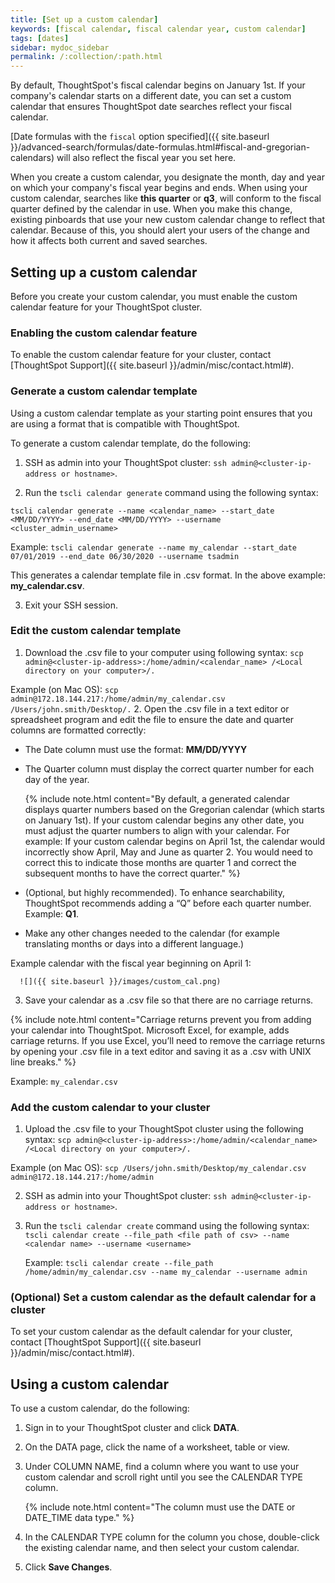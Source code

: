 ```yaml
---
title: [Set up a custom calendar]
keywords: [fiscal calendar, fiscal calendar year, custom calendar]
tags: [dates]
sidebar: mydoc_sidebar
permalink: /:collection/:path.html
---
```

By default, ThoughtSpot's fiscal calendar begins on January 1st. If your company's
calendar starts on a different date, you can set a custom calendar that ensures
ThoughtSpot date searches reflect your fiscal calendar.

[Date formulas with the `fiscal` option specified]({{ site.baseurl }}/advanced-search/formulas/date-formulas.html#fiscal-and-gregorian-calendars)
will also reflect the fiscal year you set here.

When you create a custom calendar, you designate the month, day and year on which your
company's fiscal year begins and ends. When using your custom calendar, searches like **this quarter** or **q3**, will conform to the fiscal quarter defined by the calendar in use. When you make this change, existing pinboards that use your new custom calendar change to reflect that calendar. Because of this,  you should alert your users of the change and how it affects both current and saved searches.

## Setting up a custom calendar

Before you create your custom calendar, you must enable the custom calendar feature for your ThoughtSpot cluster.

### Enabling the custom calendar feature

To enable the custom calendar feature for your cluster, contact [ThoughtSpot Support]({{ site.baseurl }}/admin/misc/contact.html#).

### Generate a custom calendar template

Using a custom calendar template as your starting point ensures that you are using a format that is compatible with ThoughtSpot.

To generate a custom calendar template, do the following:

1. SSH as admin into your ThoughtSpot cluster: `ssh admin@<cluster-ip-address or hostname>`.

2. Run the `tscli calendar generate` command using the following syntax:

  `tscli calendar generate --name <calendar_name> --start_date <MM/DD/YYYY> --end_date <MM/DD/YYYY> --username <cluster_admin_username>`

  Example:
  `tscli calendar generate --name my_calendar --start_date 07/01/2019 --end_date 06/30/2020 --username tsadmin`

  This generates a calendar template file in .csv format. In the above example: **my_calendar.csv**.

3. Exit your SSH session.

### Edit the custom calendar template

1. Download the .csv file to your computer using following syntax:
`scp admin@<cluster-ip-address>:/home/admin/<calendar_name> /<Local directory on your computer>/.`

  Example (on Mac OS):
  `scp admin@172.18.144.217:/home/admin/my_calendar.csv /Users/john.smith/Desktop/.`
2. Open the .csv file in a text editor or spreadsheet program and edit the file to ensure the date and quarter columns are formatted correctly:
  - The Date column must use the format: **MM/DD/YYYY**
  - The Quarter column must display the correct quarter number for each day of the year.

    {% include note.html content="By default, a generated calendar displays quarter numbers based on the Gregorian calendar (which starts on January 1st). If your custom calendar begins any other date, you must adjust the quarter numbers to align with your calendar. For example: If your custom calendar begins on April 1st, the calendar would incorrectly show April, May and June as quarter 2. You would need to correct this to indicate those months are quarter 1 and correct the subsequent months to have the correct quarter." %}
  - (Optional, but highly recommended). To enhance searchability, ThoughtSpot recommends adding a “Q” before each quarter number. Example: **Q1**.
  - Make any other changes needed to the calendar (for example translating months or days into a different language.)

 Example calendar with the fiscal year beginning on April 1:

      ![]({{ site.baseurl }}/images/custom_cal.png)

3. Save your calendar as a .csv file so that there are no carriage returns.

  {% include note.html content="Carriage returns prevent you from adding your calendar into ThoughtSpot. Microsoft Excel, for example, adds carriage returns. If you use Excel, you’ll need to remove the carriage returns by opening your .csv file in a text editor and saving it as a .csv with UNIX line breaks." %}

   Example: `my_calendar.csv`

### Add the custom calendar to your cluster

1. Upload the .csv file to your ThoughtSpot cluster using the following syntax:
`scp admin@<cluster-ip-address>:/home/admin/<calendar_name> /<Local directory on your computer>/.`

  Example (on Mac OS):
  `scp /Users/john.smith/Desktop/my_calendar.csv admin@172.18.144.217:/home/admin`

2. SSH as admin into your ThoughtSpot cluster: `ssh admin@<cluster-ip-address or hostname>`.

3. Run the `tscli calendar create` command using the following syntax:
   `tscli calendar create --file_path <file path of csv> --name <calendar name> --username <username>`

   Example:
   `tscli calendar create --file_path /home/admin/my_calendar.csv --name my_calendar --username admin`

### (Optional) Set a custom calendar as the default calendar for a cluster

To set your custom calendar as the default calendar for your cluster, contact [ThoughtSpot Support]({{ site.baseurl }}/admin/misc/contact.html#).

## Using a custom calendar

To use a custom calendar, do the following:

1. Sign in to your ThoughtSpot cluster and click **DATA**.

2. On the DATA page, click the name of a worksheet, table or view.

3. Under COLUMN NAME, find a column where you want to use your custom calendar and scroll right until you see the CALENDAR TYPE column.

    {% include note.html content="The column must use the DATE or DATE_TIME data type." %}

4. In the CALENDAR TYPE column for the column you chose, double-click the existing calendar name, and then select your custom calendar.

5. Click **Save Changes**.
